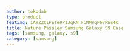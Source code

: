 ```yaml
---
author: tokodab
type: product
featimg: 1AYZZCLPETe9PIJqRN_FiNMYqF67RWs4K
title: Nature Paisley Samsung Galaxy S9 Case
tags: [samsung, galaxy, s9]
category: [samsung]
---
```

